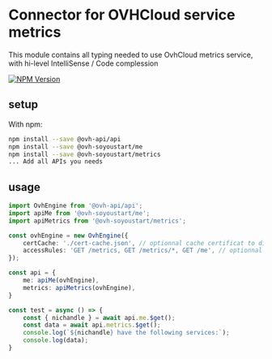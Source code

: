 # Connector for OVHCloud service metrics

This module contains all typing needed to use OvhCloud metrics service, with hi-level IntelliSense / Code complession

[![NPM Version](https://img.shields.io/npm/v/@ovh-soyoustart/metrics.svg?style=flat)](https://www.npmjs.org/package/@ovh-soyoustart/metrics)

## setup

With npm:
````bash
npm install --save @ovh-api/api
npm install --save @ovh-soyoustart/me
npm install --save @ovh-soyoustart/metrics
... Add all APIs you needs
````

## usage

````typescript
import OvhEngine from '@ovh-api/api';
import apiMe from '@ovh-soyoustart/me';
import apiMetrics from '@ovh-soyoustart/metrics';

const ovhEngine = new OvhEngine({ 
    certCache: './cert-cache.json', // optionnal cache certificat to disk
    accessRules: 'GET /metrics, GET /metrics/*, GET /me', // optionnal limit the requested privileges.
});

const api = {
    me: apiMe(ovhEngine),
    metrics: apiMetrics(ovhEngine),
}

const test = async () => {
    const { nichandle } = await api.me.$get();
    const data = await api.metrics.$get();
    console.log(`${nichandle} have the following services:`);
    console.log(data);
}

````
